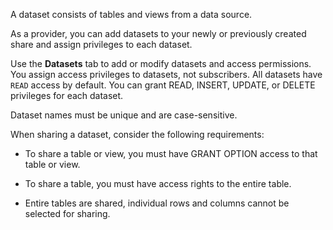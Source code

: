 A dataset consists of tables and views from a data source.

As a provider, you can add datasets to your newly or previously created share and assign privileges to each dataset.

Use the **Datasets** tab to add or modify datasets and access permissions. You assign access privileges to datasets, not subscribers. All datasets have `READ` access by default. You can grant READ, INSERT, UPDATE, or DELETE privileges for each dataset.

Dataset names must be unique and are case-sensitive.

When sharing a dataset, consider the following requirements:

-   To share a table or view, you must have GRANT OPTION access to that table or view.


-   To share a table, you must have access rights to the entire table.


-   Entire tables are shared, individual rows and columns cannot be selected for sharing.


